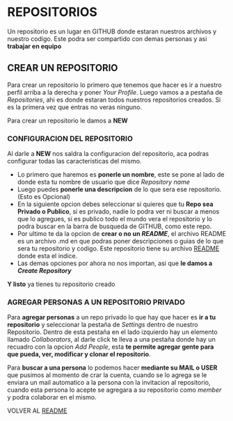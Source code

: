 # REPOSITORIOS

Un repositorio es un lugar en GITHUB donde estaran nuestros archivos y nuestro codigo. Este podra ser compartido con demas personas y asi **trabajar en equipo**

## CREAR UN REPOSITORIO

Para crear un repositorio lo primero que tenemos que hacer es ir a nuestro perfil arriba a la derecha y poner *Your Profile*.
Luego vamos a a pestaña de *Repositories*, ahi es donde estaran todos nuestros repositorios creados. Si es la primera vez que entras no veras ninguno.

Para crear un repositorio le damos a **NEW**

### CONFIGURACION DEL REPOSITORIO

Al darle a **NEW** nos saldra la configuracion del repositorio, aca podras configurar todas las caracteristicas del mismo.

- Lo primero que haremos es **ponerle un nombre**, este se pone al lado de donde esta tu nombre de usuario que dice *Repository name*
- Luego puedes **ponerle una descripcion** de lo que sera ese repositorio. (Esto es Opcional)
- En la siguiente opcion debes seleccionar si quieres que tu **Repo sea Privado o Publico**, si es privado, nadie lo podra ver ni buscar a menos que lo agregues, si es publico todo el mundo vera el repositorio y lo podra buscar en la barra de busqueda de GITHUB, como este repo.
- Por ultimo te da la opcion de **crear o no un *README***, el archivo README es un archivo .md en que podras poner descripciones o guias de lo que sera tu repositorio y codigo. Este repositorio tiene su archivo [README](README.md) donde esta el indice.
- Las demas opciones por ahora no nos importan, asi que **le damos a *Create Repository***

**Y listo** ya tienes tu repositorio creado

### AGREGAR PERSONAS A UN REPOSITORIO PRIVADO

Para **agregar personas** a un repo privado lo que hay que hacer es **ir a tu repositorio** y seleccionar la pestaña de *Settings* dentro de nuestro Repositorio. Dentro de esta pestaña en el lado izquierdo hay un elemento llamado *Collaborators*, al darle click te lleva a una pestaña donde hay un recuadro con la opcion *Add People*, esta **te permite agregar gente para que pueda, ver, modificar y clonar el repositorio**.

Para **buscar a una persona** lo podemos hacer **mediante su MAIL o USER** que pusimos al momento de crar la cuenta, cuando se lo agrega se le enviara un mail automatico a la persona con la invitacion al repositorio, cuando esta persona lo acepte se agregara a su repositorio como *member* y podra colaborar en el mismo.

VOLVER AL [README](tree/main#indice.md)
